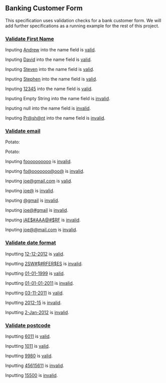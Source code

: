 ## Banking Customer Form

This specification uses validation checks for a bank customer form. We will add further specifications
as a running example for the rest of this project.

### [Validate First Name](- "example 1")

Inputing [Andrew]( - "#firstName") into the name field is [valid](- "c:assert-true=checkFirstName(#firstName)").

Inputing [David]( - "#firstName") into the name field is [valid](- "c:assert-true=checkFirstName(#firstName)").

Inputing [Steven]( - "#firstName") into the name field is [valid](- "c:assert-true=checkFirstName(#firstName)").

Inputing [Stephen]( - "#firstName") into the name field is [valid](- "c:assert-true=checkFirstName(#firstName)").

Inputing [12345]( - "#firstName") into the name field is [valid](- "c:assert-false=checkFirstName(#firstName)").

Inputing Empty String into the name field is [invalid](- "c:assert-false=checkFirstNameAsEmptyString()").

Inputing null into the name field is [invalid](- "c:assert-false=checkFirstNameAsNull()").

Inputing [Pr@sh@nt]( - "#firstName") into the name field is [invalid](- "c:assert-false=checkFirstName(#firstName)").

### [Validate email](- "example 2")

Potato: [ ](- "c:echo=#pString")
[ ](- "#pString = randomPotato(#pString)")

Potato: [ ](- "c:echo=#pString")

Inputing [foooooooooo]( - "#email") is [invalid](- "c:assert-false=checkEmail(#email)").

Inputing [fo@ooooooo@oo@]( - "#email") is [invalid](- "c:assert-false=checkEmail(#email)").

Inputing [joe@gmail.com]( - "#email") is [valid](- "c:assert-true=checkEmail(#email)").

Inputing [joe@]( - "#email") is [invalid](- "c:assert-false=checkEmail(#email)").

Inputing [@gmail]( - "#email") is [invalid](- "c:assert-false=checkEmail(#email)").

Inputing [joe@#gmail]( - "#email") is [invalid](- "c:assert-false=checkEmail(#email)").

Inputing [jAE$#AAA@#$RF]( - "#email") is [invalid](- "c:assert-false=checkEmail(#email)").

Inputing [joe@@mail.com]( - "#email") is [invalid](- "c:assert-false=checkEmail(#email)").

### [Validate date format](- "example 3")

Inputting [12-12-2012]( - "#date") is [valid](- "c:assert-true=checkDateFormat(#date)").

Inputting [2SW#$#RFER$ES]( - "#date") is [invalid](- "c:assert-false=checkDateFormat(#date)").

Inputting [01-01-1999]( - "#date") is [valid](- "c:assert-true=checkDateFormat(#date)").

Inputting [01-01-01-2011]( - "#date") is [invalid](- "c:assert-false=checkDateFormat(#date)").

Inputting [03-11-2011]( - "#date") is [valid](- "c:assert-true=checkDateFormat(#date)").

Inputting [2012-15]( - "#date") is [invalid](- "c:assert-false=checkDateFormat(#date)").

Inputting [2-Jan-2012]( - "#date") is [invalid](- "c:assert-false=checkDateFormat(#date)").

### [Validate postcode](- "example 4")

Inputting [6011]( - "#input") is [valid](- "c:assert-true=checkValidPostCode(#input)").

Inputting [1011]( - "#input") is [valid](- "c:assert-true=checkValidPostCode(#input)").

Inputting [9980]( - "#input") is [valid](- "c:assert-true=checkValidPostCode(#input)").

Inputting [45615611]( - "#input") is [invalid](- "c:assert-false=checkValidPostCode(#input)").

Inputting [15500]( - "#input") is [invalid](- "c:assert-false=checkValidPostCode(#input)").
